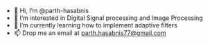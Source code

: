 - 👋 Hi, I’m @parth-hasabnis
- 👀 I’m interested in Digital Signal processing and Image Processing
- 🌱 I’m currently learning how to implement adaptive filters
- 📫 Drop me an email at parth.hasabnis77@gmail.com

<!---
parth-hasabnis/parth-hasabnis is a ✨ special ✨ repository because its `README.md` (this file) appears on your GitHub profile.
You can click the Preview link to take a look at your changes.
--->
